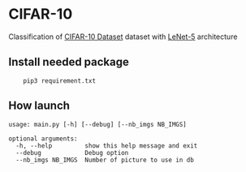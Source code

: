 # CIFAR-10

Classification of [CIFAR-10 Dataset](https://www.cs.toronto.edu/~kriz/cifar.html) dataset with [LeNet-5](http://yann.lecun.com/exdb/lenet/) architecture


## Install needed package

```
    pip3 requirement.txt
```

## How launch 

```
usage: main.py [-h] [--debug] [--nb_imgs NB_IMGS]

optional arguments:
  -h, --help         show this help message and exit
  --debug            Debug option
  --nb_imgs NB_IMGS  Number of picture to use in db
```